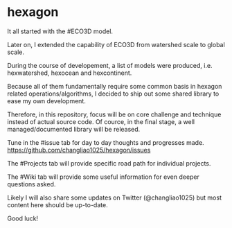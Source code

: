 # hexagon

It all started with the #ECO3D model.

Later on, I extended the capability of ECO3D from watershed scale to global scale.

During the course of developement, a list of models were produced, i.e. hexwatershed, hexocean and hexcontinent.

Because all of them fundamentally require some common basis in hexagon related operations/algorithms, I decided to ship out some shared library to ease my own development.

Therefore, in this repository, focus will be on core challenge and technique instead of actual source code. Of cource, in the final stage, a well managed/documented library will be released.

Tune in the #issue tab for day to day thoughts and progresses made.
https://github.com/changliao1025/hexagon/issues

The #Projects tab will provide specific road path for individual projects.

The #Wiki tab will provide some useful information for even deeper questions asked.

Likely I will also share some updates on Twitter (@changliao1025) but most content here should be up-to-date.

Good luck!
